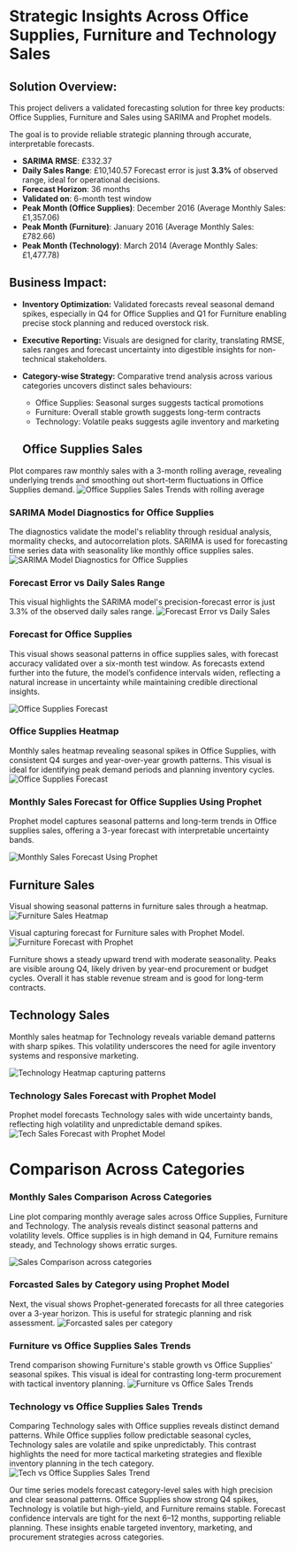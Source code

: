 # Strategic Insights Across Office Supplies, Furniture and Technology Sales

## Solution Overview:
This project delivers a validated forecasting solution for three key products: Office Supplies, Furniture and Sales using SARIMA and Prophet models. 

The goal is to provide reliable strategic planning through accurate, interpretable forecasts.
* **SARIMA RMSE**: £332.37
* **Daily Sales Range**: £10,140.57
Forecast error is just **3.3%** of observed range, ideal for operational decisions.
* **Forecast Horizon**: 36 months
* **Validated on**: 6-month test window
* **Peak Month (Office Supplies)**: December 2016 (Average Monthly Sales: £1,357.06)
* **Peak Month (Furniture)**: January 2016 (Average Monthly Sales: £782.66)
* **Peak Month (Technology)**: March 2014 (Average Monthly Sales: £1,477.78)

## Business Impact:
* **Inventory Optimization:** Validated forecasts reveal seasonal demand spikes, especially in Q4 for Office Supplies and Q1 for Furniture enabling precise stock planning and reduced overstock risk.
* **Executive Reporting:** Visuals are designed for clarity, translating RMSE, sales ranges and forecast uncertainty into digestible insights for non-technical stakeholders.
* **Category-wise Strategy:** Comparative trend analysis across various categories uncovers distinct sales behaviours:
  -  Office Supplies: Seasonal surges suggests tactical promotions
  -  Furniture: Overall stable growth suggests long-term contracts
  -  Technology: Volatile peaks suggests agile inventory and marketing

    ## Office Supplies Sales
Plot compares raw monthly sales with a 3-month rolling average, revealing underlying trends and smoothing out short-term fluctuations in Office Supplies demand.
![Office Supplies Sales Trends with rolling average](Office-supplies-sales-with-rolling-average.png)

### SARIMA Model Diagnostics for Office Supplies

The diagnostics validate the model's reliablity through residual analysis, mormality checks, and autocorrelation plots. SARIMA is used for forecasting time series data with seasonality like monthly office supplies sales.
![SARIMA Model Diagnostics for Office Supplies](SARIMA-Office-Supplies.png)

### Forecast Error vs Daily Sales Range
This visual highlights the SARIMA model's precision-forecast error is just 3.3% of the observed daily sales range. 
![Forecast Error vs Daily Sales](Forecast-Error-vs-Daily-Sales-Range-(Office-Supplies).png)


### Forecast for Office Supplies
This visual shows seasonal patterns in office supplies sales, with forecast accuracy validated over a six-month test window.  As forecasts extend further into the future, the model’s confidence intervals widen, reflecting a natural increase in uncertainty while maintaining credible directional insights.

![Office Supplies Forecast](Office-Sales-Forecast.png)

### Office Supplies Heatmap
Monthly sales heatmap revealing seasonal spikes in Office Supplies, with consistent Q4 surges and year-over-year growth patterns. This visual is ideal for identifying peak demand periods and planning inventory cycles.
![Office Supplies Forecast](Office-Supplies-Heatmap.png)


### Monthly Sales Forecast for Office Supplies Using Prophet
Prophet model captures seasonal patterns and long-term trends in Office supplies sales, offering a 3-year forecast with interpretable uncertainty bands.

![Monthly Sales Forecast Using Prophet](Office-Forecast-Prophet-Model.png)

## Furniture Sales
Visual showing seasonal patterns in furniture sales through a heatmap.
![Furniture Sales Heatmap](monthly-furniture-heatmap.png)

Visual capturing forecast for Furniture sales with Prophet Model.
![Furniture Forecast with Prophet](furniture-forcast-prophet.png)

Furniture shows a steady upward trend with moderate seasonality. Peaks are visible aroung Q4, likely driven by year-end procurement or budget cycles. Overall it has stable revenue stream and is good for long-term contracts.

## Technology Sales

Monthly sales heatmap for Technology reveals variable demand patterns with sharp spikes. This volatility underscores the need for agile inventory systems and responsive marketing.

![Technology Heatmap capturing patterns](monthly-tech-heatmap.png)

### Technology Sales Forecast with Prophet Model
Prophet model forecasts Technology sales with wide uncertainty bands, reflecting high volatility and unpredictable demand spikes.
![Tech Sales Forecast with Prophet Model](tech-forecast-Prophet-Model.png)

# Comparison Across Categories
### Monthly Sales Comparison Across Categories

Line plot comparing monthly average sales across Office Supplies, Furniture and Technology. The analysis reveals distinct seasonal patterns and volatility levels. Office supplies is in high demand in Q4, Furniture remains steady, and Technology shows erratic surges.

![Sales Comparison across categories](category-comparison-sales.png)

### Forcasted Sales by Category using Prophet Model
Next, the visual shows Prophet-generated forecasts for all three categories over a 3-year horizon. This is useful for strategic planning and risk assessment.
![Forcasted sales per category](Forcasted-Sales-by-Category.png)

### Furniture vs Office Supplies Sales Trends
Trend comparison showing Furniture's stable growth vs Office Supplies' seasonal spikes. This visual is ideal for contrasting long-term procurement with tactical inventory planning.
![Furniture vs Office Sales Trends](Furniture-vs-Office-SalesTrends.png)

### Technology vs Office Supplies Sales Trends
Comparing Technology sales with Office supplies reveals distinct demand patterns. While Office supplies follow predictable seasonal cycles, Technology sales are volatile and spike unpredictably. This contrast highlights the need for more tactical marketing strategies and flexible inventory planning in the tech category.
![Tech vs Office Supplies Sales Trend](Tech-vs-Office-SalesTrends.png)

Our time series models forecast category-level sales with high precision and clear seasonal patterns. Office Supplies show strong Q4 spikes, Technology is volatile but high-yield, and Furniture remains stable. Forecast confidence intervals are tight for the next 6–12 months, supporting reliable planning. These insights enable targeted inventory, marketing, and procurement strategies across categories.
